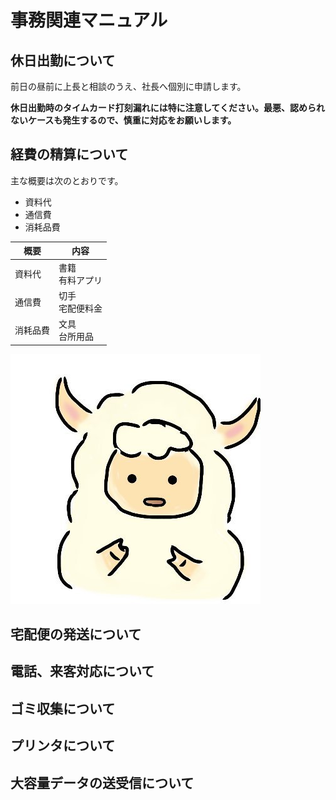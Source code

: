 # 事務関連マニュアル

## 休日出勤について
前日の昼前に上長と相談のうえ、社長へ個別に申請します。

**休日出勤時のタイムカード打刻漏れには特に注意してください。最悪、認められ
ないケースも発生するので、慎重に対応をお願いします。**
## 経費の精算について
主な概要は次のとおりです。
- 資料代
- 通信費
- 消耗品費

| 概要| 内容
|--|--
| 資料代|書籍<br>有料アプリ
| 通信費|切手<br>宅配便料金
| 消耗品費|文具<br>台所用品

![切手代](img/one_price.png)

## 宅配便の発送について
## 電話、来客対応について
## ゴミ収集について
## プリンタについて
## 大容量データの送受信について
